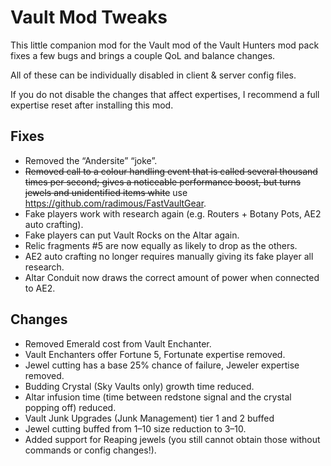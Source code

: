 # Vault Mod Tweaks

This little companion mod for the Vault mod of the Vault Hunters mod pack fixes a few bugs and brings a couple QoL and balance changes.

All of these can be individually disabled in client & server config files.

If you do not disable the changes that affect expertises, I recommend a full expertise reset after installing this mod.

## Fixes

* Removed the “Andersite” “joke”.
* ~~Removed call to a colour handling event that is called several thousand times per second; gives a noticeable performance boost, but turns jewels and unidentified items white~~ use <https://github.com/radimous/FastVaultGear>.
* Fake players work with research again (e.g. Routers + Botany Pots, AE2 auto crafting).
* Fake players can put Vault Rocks on the Altar again.
* Relic fragments \#5 are now equally as likely to drop as the others.
* AE2 auto crafting no longer requires manually giving its fake player all research.
* Altar Conduit now draws the correct amount of power when connected to AE2.

## Changes

* Removed Emerald cost from Vault Enchanter.
* Vault Enchanters offer Fortune 5, Fortunate expertise removed.
* Jewel cutting has a base 25% chance of failure, Jeweler expertise removed.
* Budding Crystal (Sky Vaults only) growth time reduced.
* Altar infusion time (time between redstone signal and the crystal popping off) reduced.
* Vault Junk Upgrades (Junk Management) tier 1 and 2 buffed
* Jewel cutting buffed from 1–10 size reduction to 3–10.
* Added support for Reaping jewels (you still cannot obtain those without commands or config changes!).
